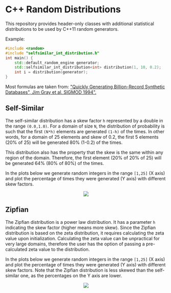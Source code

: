 # C++ Random Distributions

This repository provides header-only classes with additional statistical distributions to be used by C++11 random generators.

Example:
```c++
#include <random>
#include "selfsimilar_int_distribution.h"
int main() {
    std::default_random_engine generator;
    std::selfsimilar_int_distribution<int> distribution(1, 10, 0.2);
    int i = distribution(generator);
}
```

Most formulas are taken from: ["Quickly Generating Billion-Record Synthetic Databases", Jim Gray et al, SIGMOD 1994".](https://dl.acm.org/doi/10.1145/191843.191886)

## Self-Similar
The self-similar distribution has a skew factor `h` represented by a double in the range `(0.0,1.0)`.
For a domain of size `N`, the distribution of probability is such that the first `(N*h)` elements are generated `(1-h)` of the times.
In other words, for a domain of 25 elements and skew of 0.2, the first 5 elements (20% of 25) will be generated 80% (1-0.2) of the times.

This distribution also has the property that the skew is the same within any region of the domain.
Therefore, the first element (20% of 20% of 25) will be generated 64% (80% of 80%) of the times.

In the plots below we generate random integers in the range `[1,25]` (X axis) and plot the percentage of times they were generated (Y axis) with different skew factors.

<p align="center">
  <img src="https://user-images.githubusercontent.com/7251387/72623904-3c46fa80-3946-11ea-8781-6814c284d616.png">
</p>

## Zipfian
The Zipfian distribution is a power law distribution.
It has a parameter `h` indicating the skew factor (higher means more skew).
Since the Zipfian distribution is based on the zeta distribution, it requires calculating the zeta value upon initialization.
Calculating the zeta value can be unpractical for very large domains, therefore the user has the option of passing a pre-calculated zeta value to the distribution.

In the plots below we generate random integers in the range `[1,25]` (X axis) and plot the percentage of times they were generated (Y axis) with different skew factors.
Note that the Zipfian distribution is less skewed than the self-similar one, as the percentages on the Y axis are lower.

<p align="center">
  <img src="https://user-images.githubusercontent.com/7251387/72624553-7795f900-3947-11ea-8cf2-d53d00cf5196.png">
</p>

